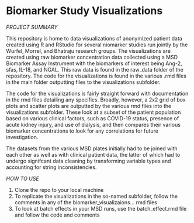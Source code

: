 # Biomarker Study Visualizations

*PROJECT SUMMARY*

This repository is home to data visualizations of anonymized patient data created using R and RStudio for several niomarker studies run jointly by the Wurfel, Morrel, and Bhatraju research groups. The visualizations are created using raw biomarker concentration data collected using a MSD Biomarker Assay Instrument with the biomarkers of interest being Ang-2, sfas, IL-18, and NGAL. This raw data is found in the raw_data folder of the repository. The code for the visualizations is found in the various .rmd files in the main folder outputting files to the visualizations subfolder.

The code for the visualizations is fairly straight forward with documentation in the rmd files detailing any specifics. Broadly, however, a 2x2 grid of box plots and scatter plots are outputted by the various rmd files into the visualizations subfolder. These look at a subset of the patient population based on various clinical factors, such as COVID-19 status, presence of acute kidney injury, and use of dialysis, and then compares their various biomarker concentrations to look for any correlations for future investigation. 

The datasets from the various MSD plates initially had to be joined with each other as well as with clinical patient data, the latter of which had to undergo signifcant data cleaning by transforming variable types and accounting for string inconsistencies. 

*HOW TO USE* 

1. Clone the repo to your local machine
2. To replicate the visualizations in the so-named subfolder, follow the comments in any of the biomarker_visualizaions... rmd files 
3. To look at batch effects in your MSD runs, use the batch_effect.rmd file and follow the code and comments

